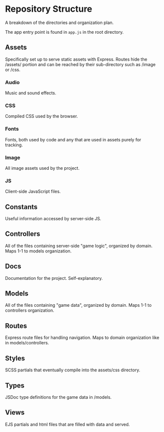 # Repository Structure
A breakdown of the directories and organization plan.

The app entry point is found in `app.js` in the root directory.

## Assets
Specifically set up to serve static assets with Express. Routes hide the /assets/ portion and can be reached by their sub-directory such as /image or /css.

### Audio
Music and sound effects.

### CSS
Compiled CSS used by the browser.

### Fonts
Fonts, both used by code and any that are used in assets purely for tracking.

### Image
All image assets used by the project.

### JS
Client-side JavaScript files.

## Constants
Useful information accessed by server-side JS.

## Controllers
All of the files containing server-side "game logic", organized by domain. Maps 1-1 to models organization.

## Docs
Documentation for the project. Self-explanatory.

## Models
All of the files containing "game data", organized by domain. Maps 1-1 to controllers organization.

## Routes
Express route files for handling navigation. Maps to domain organization like in models/controllers.

## Styles
SCSS partials that eventually compile into the assets/css directory.

## Types
JSDoc type definitions for the game data in /models.

## Views
EJS partials and html files that are filled with data and served.